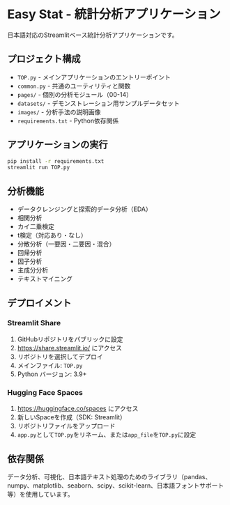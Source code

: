# Easy Stat - 統計分析アプリケーション

日本語対応のStreamlitベース統計分析アプリケーションです。

## プロジェクト構成
- `TOP.py` - メインアプリケーションのエントリーポイント
- `common.py` - 共通のユーティリティと関数
- `pages/` - 個別の分析モジュール（00-14）
- `datasets/` - デモンストレーション用サンプルデータセット
- `images/` - 分析手法の説明画像
- `requirements.txt` - Python依存関係

## アプリケーションの実行
```bash
pip install -r requirements.txt
streamlit run TOP.py
```

## 分析機能
- データクレンジングと探索的データ分析（EDA）
- 相関分析
- カイ二乗検定
- t検定（対応あり・なし）
- 分散分析（一要因・二要因・混合）
- 回帰分析
- 因子分析
- 主成分分析
- テキストマイニング

## デプロイメント

### Streamlit Share
1. GitHubリポジトリをパブリックに設定
2. https://share.streamlit.io/ にアクセス
3. リポジトリを選択してデプロイ
4. メインファイル: `TOP.py`
5. Python バージョン: 3.9+

### Hugging Face Spaces
1. https://huggingface.co/spaces にアクセス
2. 新しいSpaceを作成（SDK: Streamlit）
3. リポジトリファイルをアップロード
4. `app.py`として`TOP.py`をリネーム、または`app_file`を`TOP.py`に設定

## 依存関係
データ分析、可視化、日本語テキスト処理のためのライブラリ（pandas、numpy、matplotlib、seaborn、scipy、scikit-learn、日本語フォントサポート等）を使用しています。